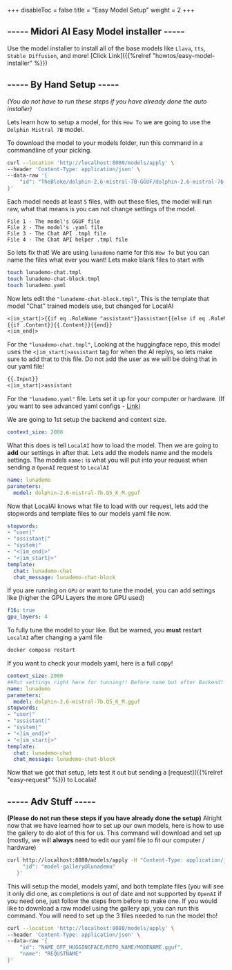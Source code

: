 
+++
disableToc = false
title = "Easy Model Setup"
weight = 2
+++

## ----- Midori AI Easy Model installer -----
Use the model installer to install all of the base models like ``Llava``, ``tts``, ``Stable Diffusion``, and more! [Click Link]({{%relref "howtos/easy-model-installer" %}})

## ----- By Hand Setup -----
*(You do not have to run these steps if you have already done the auto installer)*

Lets learn how to setup a model, for this ``How To`` we are going to use the ``Dolphin Mistral 7B`` model.

To download the model to your models folder, run this command in a commandline of your picking.
```bash
curl --location 'http://localhost:8080/models/apply' \
--header 'Content-Type: application/json' \
--data-raw '{
    "id": "TheBloke/dolphin-2.6-mistral-7B-GGUF/dolphin-2.6-mistral-7b.Q5_K_M.gguf"
}'
```

Each model needs at least ``5`` files, with out these files, the model will run raw, what that means is you can not change settings of the model.
```
File 1 - The model's GGUF file
File 2 - The model's .yaml file
File 3 - The Chat API .tmpl file
File 4 - The Chat API helper .tmpl file
```
So lets fix that! We are using ``lunademo`` name for this ``How To`` but you can name the files what ever you want! Lets make blank files to start with

```bash
touch lunademo-chat.tmpl
touch lunademo-chat-block.tmpl
touch lunademo.yaml
```
Now lets edit the `"lunademo-chat-block.tmpl"`, This is the template that model "Chat" trained models use, but changed for LocalAI

```txt
<|im_start|>{{if eq .RoleName "assistant"}}assistant{{else if eq .RoleName "system"}}system{{else if eq .RoleName "user"}}user{{end}}
{{if .Content}}{{.Content}}{{end}}
<|im_end|>
```

For the `"lunademo-chat.tmpl"`, Looking at the huggingface repo, this model uses the ``<|im_start|>assistant`` tag for when the AI replys, so lets make sure to add that to this file. Do not add the user as we will be doing that in our yaml file!

```txt
{{.Input}}
<|im_start|>assistant
```

For the `"lunademo.yaml"` file. Lets set it up for your computer or hardware. (If you want to see advanced yaml configs - [Link](https://localai.io/advanced/))

We are going to 1st setup the backend and context size.

```yaml
context_size: 2000
```

What this does is tell ``LocalAI`` how to load the model. Then we are going to **add** our settings in after that. Lets add the models name and the models settings. The models ``name:`` is what you will put into your request when sending a ``OpenAI`` request to ``LocalAI``
```yaml
name: lunademo
parameters:
  model: dolphin-2.6-mistral-7b.Q5_K_M.gguf
```

Now that LocalAI knows what file to load with our request, lets add the stopwords and template files to our models yaml file now.
```yaml
stopwords:
- "user|"
- "assistant|"
- "system|"
- "<|im_end|>"
- "<|im_start|>"
template:
  chat: lunademo-chat
  chat_message: lunademo-chat-block
```

If you are running on ``GPU`` or want to tune the model, you can add settings like (higher the GPU Layers the more GPU used)
```yaml
f16: true
gpu_layers: 4
```

To fully tune the model to your like. But be warned, you **must** restart ``LocalAI`` after changing a yaml file

```bash
docker compose restart
```

If you want to check your models yaml, here is a full copy!
```yaml
context_size: 2000
##Put settings right here for tunning!! Before name but after Backend! (remove this comment before saving the file)
name: lunademo
parameters:
  model: dolphin-2.6-mistral-7b.Q5_K_M.gguf
stopwords:
- "user|"
- "assistant|"
- "system|"
- "<|im_end|>"
- "<|im_start|>"
template:
  chat: lunademo-chat
  chat_message: lunademo-chat-block
```

Now that we got that setup, lets test it out but sending a [request]({{%relref "easy-request" %}}) to Localai! 

## ----- Adv Stuff -----

**(Please do not run these steps if you have already done the setup)**
Alright now that we have learned how to set up our own models, here is how to use the gallery to do alot of this for us. This command will download and set up (mostly, we will **always** need to edit our yaml file to fit our computer / hardware)
```bash
curl http://localhost:8080/models/apply -H "Content-Type: application/json" -d '{
     "id": "model-gallery@lunademo"
   }'  
```

This will setup the model, models yaml, and both template files (you will see it only did one, as completions is out of date and not supported by ``OpenAI`` if you need one, just follow the steps from before to make one.
If you would like to download a raw model using the gallery api, you can run this command. You will need to set up the 3 files needed to run the model tho!
```bash
curl --location 'http://localhost:8080/models/apply' \
--header 'Content-Type: application/json' \
--data-raw '{
    "id": "NAME_OFF_HUGGINGFACE/REPO_NAME/MODENAME.gguf",
    "name": "REQUSTNAME"
}'
```

